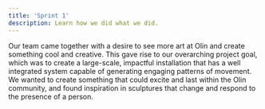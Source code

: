 ```yaml
---
title: 'Sprint 1'
description: Learn how we did what we did.
---
```


Our team came together with a desire to see more art at Olin and create something cool and creative. This gave rise to our overarching project goal, which was to create a large-scale, impactful installation that has a well integrated system capable of generating engaging patterns of movement. We wanted to create something that could excite and last within the Olin community, and found inspiration in sculptures that change and respond to the presence of a person. 


